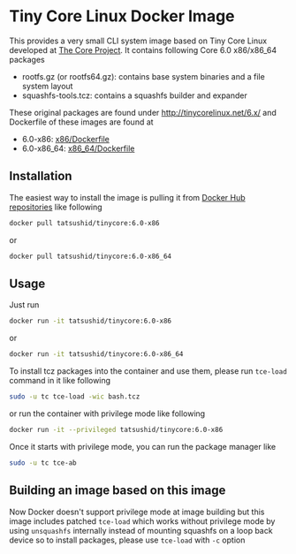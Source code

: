 Tiny Core Linux Docker Image
============================

This provides a very small CLI system image based on Tiny Core Linux developed
at [The Core Project](http://tinycorelinux.net). It contains following Core
6.0 x86/x86\_64 packages

- rootfs.gz (or rootfs64.gz): contains base system binaries and a file system
  layout
- squashfs-tools.tcz: contains a squashfs builder and expander

These original packages are found under http://tinycorelinux.net/6.x/ and
Dockerfile of these images are found at

- 6.0-x86:
  [x86/Dockerfile](https://github.com/tatsushid/docker-tinycore/blob/master/x86/Dockerfile)
- 6.0-x86\_64:
  [x86\_64/Dockerfile](https://github.com/tatsushid/docker-tinycore/blob/master/x86_64/Dockerfile)

## Installation

The easiest way to install the image is pulling it from
[Docker Hub repositories](https://registry.hub.docker.com/) like following

```bash
docker pull tatsushid/tinycore:6.0-x86
```

or

```bash
docker pull tatsushid/tinycore:6.0-x86_64
```

## Usage

Just run

```bash
docker run -it tatsushid/tinycore:6.0-x86
```

or

```bash
docker run -it tatsushid/tinycore:6.0-x86_64
```

To install tcz packages into the container and use them, please run `tce-load`
command in it like following

```bash
sudo -u tc tce-load -wic bash.tcz
```

or run the container with privilege mode like following

```bash
docker run -it --privileged tatsushid/tinycore:6.0-x86
```

Once it starts with privilege mode, you can run the package manager like

```bash
sudo -u tc tce-ab
```

## Building an image based on this image

Now Docker doesn't support privilege mode at image building but this image
includes patched `tce-load` which works without privilege mode by using
`unsquashfs` internally instead of mounting squashfs on a loop back device so
to install packages, please use `tce-load` with `-c` option
